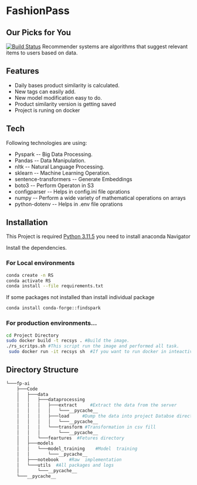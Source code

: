 # FashionPass 
## Our Picks for You
[![Build Status](https://travis-ci.org/joemccann/dillinger.svg?branch=master)](https://bitbucket.org/ubaidnizami/fp-ai/src/master/)
Recommender systems are algorithms that suggest relevant items to users based on data.
## Features
- Daily bases product similarity is calculated. 
- New tags can easily add. 
- New model modification easy to do.
- Product similarity version is getting saved
- Project is runing on docker 

## Tech
Following technologies are using:
- Pyspark -- Big Data Processing.
- Pandas  -- Data Manipulation.
- nltk    -- Natural Language Processing.
- sklearn -- Machine Learning Operation.
- sentence-transformers -- Generate Embeddings
- boto3 -- Perform Operaton in S3
- configparser -- Helps in config.ini file oprations
- numpy -- Perform a wide variety of mathematical operations on arrays
- python-dotenv --  Helps in .env file oprations
## Installation

This Project is required [Python 3.11.5](https://www.anaconda.com/installation-success?source=installer) you need to install anaconda Navigator

Install the dependencies.
### For Local environments
```sh
conda create -n RS
conda activate RS
conda install --file requirements.txt
```
If some packages not installed than install individual package
```sh
conda install conda-forge::findspark
```
### For production environments...
```sh
cd Project Directory
sudo docker build -t recsys . #Build the image.
./rs_scritps.sh #This script run the image and performed all task.
 sudo docker run -it recsys sh  #If you want to run docker in inteactive mode.
```

## Directory Structure
```bash
└───fp-ai
    ├───Code
    │   ├───data        
    │   │   ├───dataprocessing
    │   │   │   ├───extract     #Extract the data from the server
    │   │   │   │   └───__pycache__
    │   │   │   ├───load     #Dump the data into project Databse directory
    │   │   │   │   └───__pycache__
    │   │   │   └───transform #Transformation in csv fill
    │   │   │       └───__pycache__
    │   │   └───feartures  #Fetures directory 
    │   ├───models
    │   │   └───model_training    #Model  training
    │   │       └───__pycache__
    │   ├───notebook    #Raw  implementation
    │   └───utils  #All packages and logs
    │       └───__pycache__
    └───__pycache__
```

